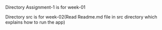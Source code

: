 Directory Assignment-1 is for week-01

Directory src is for week-02(Read Readme.md file in src directory which explains how to run the app)

